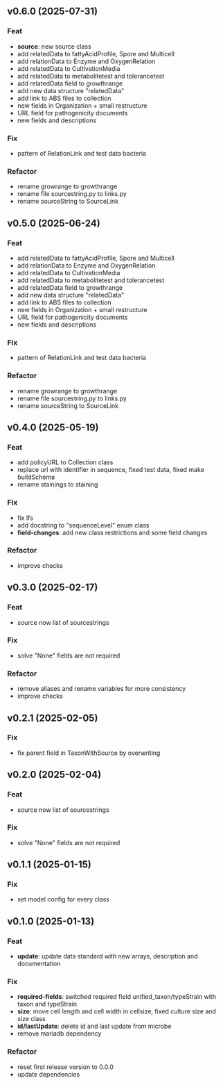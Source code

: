 ## v0.6.0 (2025-07-31)

### Feat

- **source**: new source class
- add relatedData to fattyAcidProfile, Spore and Multicell
- add relationData to Enzyme and OxygenRelation
- add relatedData to CultivationMedia
- add relatedData to metabolitetest and tolerancetest
- add relatedData field to growthrange
- add new data structure "relatedData"
- add link to ABS files to collection
- new fields in Organization + small restructure
- URL field for pathogenicity documents
- new fields and descriptions

### Fix

- pattern of RelationLink and test data bacteria

### Refactor

- rename growrange to growthrange
- rename file sourcestring.py to links.py
- rename sourceString to SourceLink

## v0.5.0 (2025-06-24)

### Feat

- add relatedData to fattyAcidProfile, Spore and Multicell
- add relationData to Enzyme and OxygenRelation
- add relatedData to CultivationMedia
- add relatedData to metabolitetest and tolerancetest
- add relatedData field to growthrange
- add new data structure "relatedData"
- add link to ABS files to collection
- new fields in Organization + small restructure
- URL field for pathogenicity documents
- new fields and descriptions

### Fix

- pattern of RelationLink and test data bacteria

### Refactor

- rename growrange to growthrange
- rename file sourcestring.py to links.py
- rename sourceString to SourceLink

## v0.4.0 (2025-05-19)

### Feat

- add policyURL to Collection class
- replace url with identifier in sequence, fixed test data, fixed make buildSchema
- rename stainings to staining

### Fix

- fix lfs
- add docstring to "sequenceLevel" enum class
- **field-changes**: add new class restrictions and some field changes

### Refactor

- improve checks

## v0.3.0 (2025-02-17)

### Feat

- source now list of sourcestrings

### Fix

- solve "None" fields are not required

### Refactor

- remove aliases and rename variables for more consistency
- improve checks

## v0.2.1 (2025-02-05)

### Fix

- fix parent field in TaxonWithSource by overwriting

## v0.2.0 (2025-02-04)

### Feat

- source now list of sourcestrings

### Fix

- solve "None" fields are not required

## v0.1.1 (2025-01-15)

### Fix

- set model config for every class

## v0.1.0 (2025-01-13)

### Feat

- **update**: update data standard with new arrays, description and documentation

### Fix

- **required-fields**: switched required field unified_taxon/typeStrain with taxon and typeStrain
- **size**: move cell length and cell width in cellsize, fixed culture size and size class
- **id/lastUpdate**: delete id and last update from microbe
- remove mariadb dependency

### Refactor

- reset first release version to 0.0.0
- update dependencies

